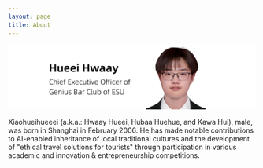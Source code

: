 ```yaml
---
layout: page
title: About
---
```


![1](/images/CEO_of_GBC_ESU.png)

Xiaohueihueeei (a.k.a.: Hwaay Hueei, Hubaa Huehue, and Kawa Hui), male, was born in Shanghai in February 2006. He has made notable contributions to AI-enabled inheritance of local traditional cultures and the development of "ethical travel solutions for tourists" through participation in various academic and innovation & entrepreneurship competitions.